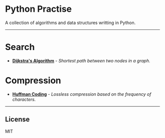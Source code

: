 # Python Practise

A collection of algorithms and data structures writting in Python.

---
# Search

  - **[Dijkstra's Algorithm](https://en.wikipedia.org/wiki/Dijkstra%27s_algorithm)** - *Shortest path between two nodes in a graph.*
  
# Compression

  - **[Huffman Coding](https://en.wikipedia.org/wiki/Huffman_coding)** - *Lossless compression based on the frequency of characters.*

---
License
----

MIT
